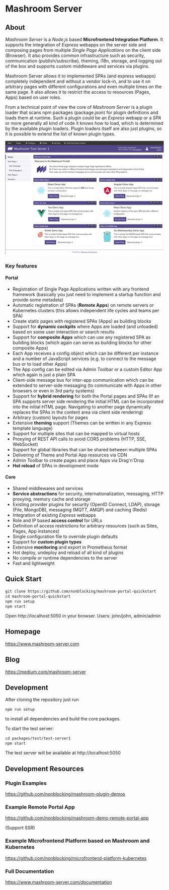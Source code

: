 # Mashroom Server

## About ##

*Mashroom Server* is a *Node.js* based **Microfrontend Integration Platform**. It supports the integration of *Express* webapps on the
server side and composing pages from multiple *Single Page Applications* on the client side (Browser). It also provides common infrastructure such as
security, communication (publish/subscribe), theming, i18n, storage, and logging out of the box and supports custom middleware and services via plugins.

Mashroom Server allows it to implemented SPAs (and express webapps) completely independent and without a vendor lock-in, and to use it on arbitrary pages
with different configurations and even multiple times on the same page. It also allows it to restrict the access to resources (Pages, Apps) based on user roles.

From a technical point of view the core of *Mashroom Server* is a plugin loader that scans npm packages (package.json) for
plugin definitions and loads them at runtime. Such a plugin could be an *Express* webapp or a *SPA* or more generally
all kind of code it knows how to load, which is determined by the available plugin loaders.
Plugin loaders itself are also just plugins, so it is possible to extend the list of known plugin types.

![Mashroom Portal](mashroom_portal_ui.png)

### Key features

#### Portal

  * Registration of Single Page Applications written with any frontend framework
    (basically you just need to implement a startup function and provide some metadata)
  * Automatic registration of SPAs (**Remote Apps**) on remote servers or Kubernetes clusters
    (this allows independent life cycles and teams per SPA)
  * Create static pages with registered SPAs (Apps) as building blocks
  * Support for **dynamic cockpits** where Apps are loaded (and unloaded) based on some user interaction or search results
  * Support for **composite Apps** which can use any registered SPA as building blocks
    (which again can serve as building blocks for other composite Apps)
  * Each App receives a config object which can be different per instance and a number of JavaScript services
    (e.g. to connect to the message bus or to load other Apps)
  * The App config can be edited via Admin Toolbar or a custom Editor App which again is just a plain SPA
  * Client-side message bus for inter-app communication which can be extended to server-side messaging
    (to communicate with Apps in other browsers or even in 3rd party systems)
  * Support for **hybrid rendering** for both the Portal pages and SPAs
    (If an SPA supports server side rendering the initial HTML can be incorporated
    into the initial HTML page. Navigating to another page dynamically replaces the SPAs in the content area via client side rendering)
  * Arbitrary (custom) layouts for pages
  * Extensive **theming** support
    (Themes can be written in any Express template language)
  * Support for multiple sites that can be mapped to virtual hosts
  * Proxying of REST API calls to avoid CORS problems (HTTP, SSE, WebSocket)
  * Support for global libraries that can be shared between multiple SPAs
  * Delivering of Theme and Portal App resources via CDN
  * Admin Toolbar to create pages and place Apps via Drag'n'Drop
  * **Hot reload** of SPAs in development mode

#### Core

  * Shared middlewares and services
  * **Service abstractions** for security, internationalization, messaging, HTTP proxying, memory cache and storage
  * Existing provider plugins for security (OpenID Connect, LDAP), storage (File, MongoDB), messaging (MQTT, AMQP) and caching (Redis)
  * Integration of existing _Express_ webapps
  * Role and IP based **access control** for URLs
  * Definition of access restrictions for arbitrary resources (such as Sites, Pages, App instances)
  * Single configuration file to override plugin defaults
  * Support for **custom plugin types**
  * Extensive **monitoring** and export in Prometheus format
  * Hot deploy, undeploy and reload of all kind of plugins
  * No compile or runtime dependencies to the server
  * Fast and lightweight

## Quick Start

    git clone https://github.com/nonblocking/mashroom-portal-quickstart
    cd mashroom-portal-quickstart
    npm run setup
    npm start

Open http://localhost:5050 in your browser. Users: john/john, admin/admin

## Homepage

https://www.mashroom-server.com

## Blog

https://medium.com/mashroom-server

## Development

After cloning the repository just run

    npm run setup

to install all dependencies and build the core packages.

To start the test server:

    cd packages/test/test-server1
    npm start

The test server will be available at http://localhost:5050

## Development Resources

### Plugin Examples

https://github.com/nonblocking/mashroom-plugin-demos

### Example Remote Portal App

https://github.com/nonblocking/mashroom-demo-remote-portal-app

(Support SSR)

### Example Microfrontend Platform based on Mashroom and Kubernetes

https://github.com/nonblocking/microfrontend-platform-kubernetes

### Full Documentation

https://www.mashroom-server.com/documentation
